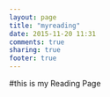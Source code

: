 ```yaml
---
layout: page
title: "myreading"
date: 2015-11-20 11:31
comments: true
sharing: true
footer: true
---
```

#this is my Reading Page
